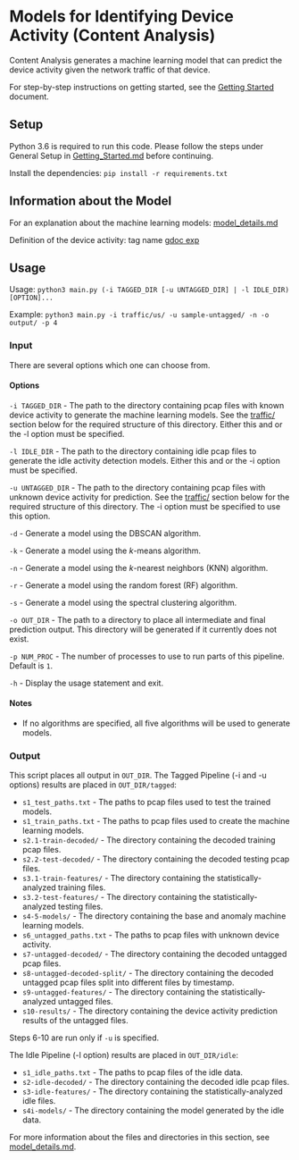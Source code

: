# Models for Identifying Device Activity (Content Analysis)

Content Analysis generates a machine learning model that can predict the device activity given the network traffic of that device.

For step-by-step instructions on getting started, see the [Getting Started](../getting_started.md) document.

## Setup

Python 3.6 is required to run this code. Please follow the steps under General Setup in [Getting_Started.md](../Getting_Started.md#general-setup) before continuing.

Install the dependencies: `pip install -r requirements.txt`

## Information about the Model

For an explanation about the machine learning models: [model_details.md](model_details.md)

Definition of the device activity: tag name 
[gdoc exp](https://docs.google.com/document/d/1_s6brtocKG0zpdTVNWOxZZdJ1WSkJKKw9gbZh_32WJU/edit)

## Usage

Usage: `python3 main.py (-i TAGGED_DIR [-u UNTAGGED_DIR] | -l IDLE_DIR) [OPTION]...`

Example: `python3 main.py -i traffic/us/ -u sample-untagged/ -n -o output/ -p 4`

### Input

There are several options which one can choose from.

#### Options

`-i TAGGED_DIR` - The path to the directory containing pcap files with known device activity to generate the machine learning models. See the [traffic/](#traffic) section below for the required structure of this directory. Either this and or the -l option must be specified.

`-l IDLE_DIR` - The path to the directory containing idle pcap files to generate the idle activity detection models. Either this and or the -i option must be specified.

`-u UNTAGGED_DIR` - The path to the directory containing pcap files with unknown device activity for prediction. See the [traffic/](#traffic) section below for the required structure of this directory. The -i option must be specified to use this option.

`-d` - Generate a model using the DBSCAN algorithm.

`-k` - Generate a model using the *k*-means algorithm.

`-n` - Generate a model using the *k*-nearest neighbors (KNN) algorithm.

`-r` - Generate a model using the random forest (RF) algorithm.

`-s` - Generate a model using the spectral clustering algorithm.

`-o OUT_DIR` - The path to a directory to place all intermediate and final prediction output. This directory will be generated if it currently does not exist.

`-p NUM_PROC` - The number of processes to use to run parts of this pipeline. Default is `1`.

`-h` - Display the usage statement and exit.

#### Notes

- If no algorithms are specified, all five algorithms will be used to generate models.

### Output

This script places all output in `OUT_DIR`. The Tagged Pipeline (-i and -u options) results are placed in `OUT_DIR/tagged`:

- `s1_test_paths.txt` - The paths to pcap files used to test the trained models.
- `s1_train_paths.txt` - The paths to pcap files used to create the machine learning models.
- `s2.1-train-decoded/` - The directory containing the decoded training pcap files.
- `s2.2-test-decoded/` - The directory containing the decoded testing pcap files.
- `s3.1-train-features/` - The directory containing the statistically-analyzed training files.
- `s3.2-test-features/` - The directory containing the statistically-analyzed testing files.
- `s4-5-models/` - The directory containing the base and anomaly machine learning models.
- `s6_untagged_paths.txt` - The paths to pcap files with unknown device activity.
- `s7-untagged-decoded/` - The directory containing the decoded untagged pcap files.
- `s8-untagged-decoded-split/` - The directory containing the decoded untagged pcap files split into different files by timestamp.
- `s9-untagged-features/` - The directory containing the statistically-analyzed untagged files.
- `s10-results/` - The directory containing the device activity prediction results of the untagged files.

Steps 6-10 are run only if `-u` is specified.

The Idle Pipeline (-l option) results are placed in `OUT_DIR/idle`:

- `s1_idle_paths.txt` - The paths to pcap files of the idle data.
- `s2-idle-decoded/` - The directory containing the decoded idle pcap files.
- `s3-idle-features/` - The directory containing the statistically-analyzed idle files.
- `s4i-models/` - The directory containing the model generated by the idle data.

For more information about the files and directories in this section, see [model_details.md](model_details.md#scripts).


